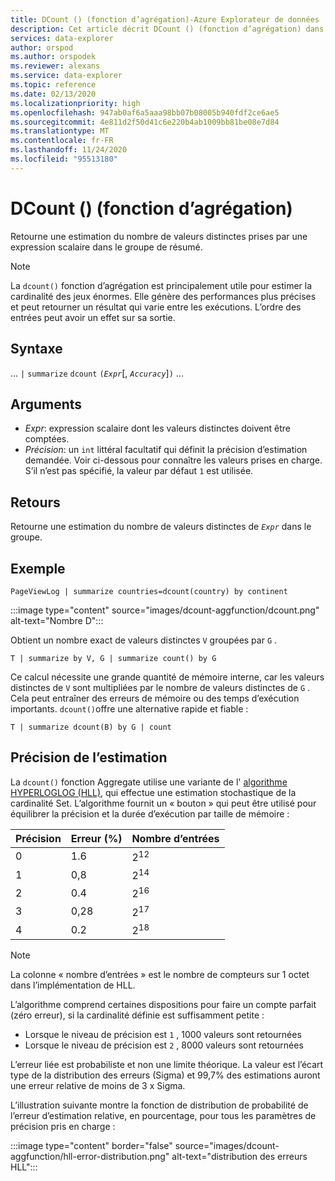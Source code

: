 ```yaml
---
title: DCount () (fonction d’agrégation)-Azure Explorateur de données
description: Cet article décrit DCount () (fonction d’agrégation) dans Azure Explorateur de données.
services: data-explorer
author: orspod
ms.author: orspodek
ms.reviewer: alexans
ms.service: data-explorer
ms.topic: reference
ms.date: 02/13/2020
ms.localizationpriority: high
ms.openlocfilehash: 947ab0af6a5aaa98bb07b08005b940fdf2ce6ae5
ms.sourcegitcommit: 4e811d2f50d41c6e220b4ab1009bb81be08e7d84
ms.translationtype: MT
ms.contentlocale: fr-FR
ms.lasthandoff: 11/24/2020
ms.locfileid: "95513180"
---
```

# <a name="dcount-aggregation-function"></a>DCount () (fonction d’agrégation)

Retourne une estimation du nombre de valeurs distinctes prises par une expression scalaire dans le groupe de résumé.

> [!NOTE]
> La `dcount()` fonction d’agrégation est principalement utile pour estimer la cardinalité des jeux énormes. Elle génère des performances plus précises et peut retourner un résultat qui varie entre les exécutions. L’ordre des entrées peut avoir un effet sur sa sortie.

## <a name="syntax"></a>Syntaxe

... `|` `summarize` `dcount` `(`*`Expr`*[, *`Accuracy`*]`)` ...

## <a name="arguments"></a>Arguments

* *Expr*: expression scalaire dont les valeurs distinctes doivent être comptées.
* *Précision*: un `int` littéral facultatif qui définit la précision d’estimation demandée. Voir ci-dessous pour connaître les valeurs prises en charge. S’il n’est pas spécifié, la valeur par défaut `1` est utilisée.

## <a name="returns"></a>Retours

Retourne une estimation du nombre de valeurs distinctes de *`Expr`* dans le groupe.

## <a name="example"></a>Exemple

```kusto
PageViewLog | summarize countries=dcount(country) by continent
```

:::image type="content" source="images/dcount-aggfunction/dcount.png" alt-text="Nombre D":::

Obtient un nombre exact de valeurs distinctes `V` groupées par `G` .

```kusto
T | summarize by V, G | summarize count() by G
```

Ce calcul nécessite une grande quantité de mémoire interne, car les valeurs distinctes de `V` sont multipliées par le nombre de valeurs distinctes de `G` .
Cela peut entraîner des erreurs de mémoire ou des temps d’exécution importants. 
`dcount()`offre une alternative rapide et fiable :

```kusto
T | summarize dcount(B) by G | count
```

## <a name="estimation-accuracy"></a>Précision de l’estimation

La `dcount()` fonction Aggregate utilise une variante de l' [algorithme HYPERLOGLOG (HLL)](https://en.wikipedia.org/wiki/HyperLogLog), qui effectue une estimation stochastique de la cardinalité Set. L’algorithme fournit un « bouton » qui peut être utilisé pour équilibrer la précision et la durée d’exécution par taille de mémoire :

|Précision|Erreur (%)|Nombre d’entrées   |
|--------|---------|--------------|
|       0|      1.6|2<sup>12</sup>|
|       1|      0,8|2<sup>14</sup>|
|       2|      0.4|2<sup>16</sup>|
|       3|     0,28|2<sup>17</sup>|
|       4|      0.2|2<sup>18</sup>|

> [!NOTE]
> La colonne « nombre d’entrées » est le nombre de compteurs sur 1 octet dans l’implémentation de HLL.

L’algorithme comprend certaines dispositions pour faire un compte parfait (zéro erreur), si la cardinalité définie est suffisamment petite :
* Lorsque le niveau de précision est `1` , 1000 valeurs sont retournées
* Lorsque le niveau de précision est `2` , 8000 valeurs sont retournées

L’erreur liée est probabiliste et non une limite théorique. La valeur est l’écart type de la distribution des erreurs (Sigma) et 99,7% des estimations auront une erreur relative de moins de 3 x Sigma.

L’illustration suivante montre la fonction de distribution de probabilité de l’erreur d’estimation relative, en pourcentage, pour tous les paramètres de précision pris en charge :

:::image type="content" border="false" source="images/dcount-aggfunction/hll-error-distribution.png" alt-text="distribution des erreurs HLL":::

